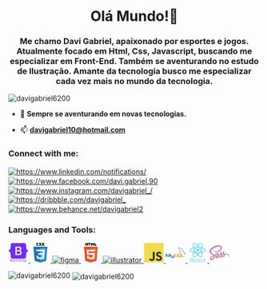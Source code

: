 
<h1 align="center">Olá Mundo!👋</h1>
<h3 align="center">Me chamo Davi Gabriel, apaixonado por esportes e jogos. Atualmente focado em Html, Css, Javascript, buscando me especializar em Front-End. Também se aventurando no estudo de Ilustração. Amante da tecnologia busco me especializar cada vez mais no mundo da tecnologia.</h3>

<p align="left"> <img src="https://komarev.com/ghpvc/?username=davigabriel6200&label=Profile%20views&color=0e75b6&style=flat" alt="davigabriel6200" /> </p>

- 🌱 **Sempre se aventurando em novas tecnologias.**

- 📫 **davigabriel10@hotmail.com**

<h3 align="left">Connect with me:</h3>
<p align="left">
<a href="https://www.linkedin.com/in/davi-gabriel-945398142/" target="blank"><img align="center" src="https://cdn.jsdelivr.net/npm/simple-icons@3.0.1/icons/linkedin.svg" alt="https://www.linkedin.com/notifications/" height="30" width="40" /></a>
<a href="https://www.facebook.com/davi.gabriel.90/" target="blank"><img align="center" src="https://cdn.jsdelivr.net/npm/simple-icons@3.0.1/icons/facebook.svg" alt="https://www.facebook.com/davi.gabriel.90" height="30" width="40" /></a>
<a href="https://www.instagram.com/davigabriel_/" target="blank"><img align="center" src="https://cdn.jsdelivr.net/npm/simple-icons@3.0.1/icons/instagram.svg" alt="https://www.instagram.com/davigabriel_/" height="30" width="40" /></a>
<a href="https://dribbble.com/Davigabriel_" target="blank"><img align="center" src="https://cdn.jsdelivr.net/npm/simple-icons@3.0.1/icons/dribbble.svg" alt="https://dribbble.com/davigabriel_" height="30" width="40" /></a>
<a href="https://www.behance.net/davigabriel2" target="blank"><img align="center" src="https://cdn.jsdelivr.net/npm/simple-icons@3.0.1/icons/behance.svg" alt="https://www.behance.net/davigabriel2" height="30" width="40" /></a>
</p>

<h3 align="left">Languages and Tools:</h3>
<p align="left"> <a href="https://getbootstrap.com" target="_blank"> <img src="https://raw.githubusercontent.com/devicons/devicon/master/icons/bootstrap/bootstrap-plain-wordmark.svg" alt="bootstrap" width="40" height="40"/> </a> <a href="https://www.w3schools.com/css/" target="_blank"> <img src="https://raw.githubusercontent.com/devicons/devicon/master/icons/css3/css3-original-wordmark.svg" alt="css3" width="40" height="40"/> </a> <a href="https://www.figma.com/" target="_blank"> <img src="https://www.vectorlogo.zone/logos/figma/figma-icon.svg" alt="figma" width="40" height="40"/> </a> <a href="https://www.w3.org/html/" target="_blank"> <img src="https://raw.githubusercontent.com/devicons/devicon/master/icons/html5/html5-original-wordmark.svg" alt="html5" width="40" height="40"/> </a> <a href="https://www.adobe.com/in/products/illustrator.html" target="_blank"> <img src="https://www.vectorlogo.zone/logos/adobe_illustrator/adobe_illustrator-icon.svg" alt="illustrator" width="40" height="40"/> </a> <a href="https://developer.mozilla.org/en-US/docs/Web/JavaScript" target="_blank"> <img src="https://raw.githubusercontent.com/devicons/devicon/master/icons/javascript/javascript-original.svg" alt="javascript" width="40" height="40"/> </a> <a href="https://www.mysql.com/" target="_blank"> <img src="https://raw.githubusercontent.com/devicons/devicon/master/icons/mysql/mysql-original-wordmark.svg" alt="mysql" width="40" height="40"/> </a> <a href="https://reactjs.org/" target="_blank"> <img src="https://raw.githubusercontent.com/devicons/devicon/master/icons/react/react-original-wordmark.svg" alt="react" width="40" height="40"/> </a> <a href="https://sass-lang.com" target="_blank"> <img src="https://raw.githubusercontent.com/devicons/devicon/master/icons/sass/sass-original.svg" alt="sass" width="40" height="40"/> </a> </p>

<p><img align="left" src="https://github-readme-stats.vercel.app/api/top-langs?username=davigabriel6200&show_icons=true&locale=en&layout=compact" alt="davigabriel6200" /></p>

<p>&nbsp;<img align="center" src="https://github-readme-stats.vercel.app/api?username=davigabriel6200&show_icons=true&locale=en" alt="davigabriel6200" /></p>
